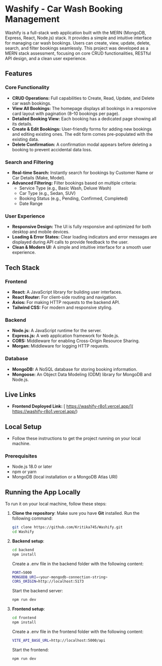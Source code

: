 # Washify - Car Wash Booking Management

Washify is a full-stack web application built with the MERN (MongoDB, Express, React, Node.js) stack. It provides a simple and intuitive interface for managing car wash bookings. Users can create, view, update, delete, search, and filter bookings seamlessly.
This project was developed as a MERN stack assessment, focusing on core CRUD functionalities, RESTful API design, and a clean user experience.

## Features

### Core Functionality
- **CRUD Operations:** Full capabilities to Create, Read, Update, and Delete car wash bookings.
- **View All Bookings:** The homepage displays all bookings in a responsive card layout with pagination (8–10 bookings per page).
- **Detailed Booking View:** Each booking has a dedicated page showing all its details.
- **Create & Edit Bookings:** User-friendly forms for adding new bookings and editing existing ones. The edit form comes pre-populated with the existing data.
- **Delete Confirmation:** A confirmation modal appears before deleting a booking to prevent accidental data loss.

### Search and Filtering
- **Real-time Search:** Instantly search for bookings by Customer Name or Car Details (Make, Model).
- **Advanced Filtering:** Filter bookings based on multiple criteria:
  - Service Type (e.g., Basic Wash, Deluxe Wash)
  - Car Type (e.g., Sedan, SUV)
  - Booking Status (e.g., Pending, Confirmed, Completed)
  - Date Range

### User Experience
- **Responsive Design:** The UI is fully responsive and optimized for both desktop and mobile devices.
- **Loading & Error States:** Clear loading indicators and error messages are displayed during API calls to provide feedback to the user.
- **Clean & Modern UI:** A simple and intuitive interface for a smooth user experience.

## Tech Stack

### Frontend
- **React:** A JavaScript library for building user interfaces.
- **React Router:** For client-side routing and navigation.
- **Axios:** For making HTTP requests to the backend API.
- **Tailwind CSS:** For modern and responsive styling.

### Backend
- **Node.js:** A JavaScript runtime for the server.
- **Express.js:** A web application framework for Node.js.
- **CORS:** Middleware for enabling Cross-Origin Resource Sharing.
- **Morgan:** Middleware for logging HTTP requests.

### Database
- **MongoDB:** A NoSQL database for storing booking information.
- **Mongoose:** An Object Data Modeling (ODM) library for MongoDB and Node.js.

## Live Links
- **Frontend Deployed Link:** [ https://washify-r8o1.vercel.app/]( https://washify-r8o1.vercel.app/)  
  
## Local Setup
- Follow these instructions to get the project running on your local machine.

### Prerequisites

- Node.js 18.0 or later
- npm or yarn
- MongoDB (local installation or a MongoDB Atlas URI)

## Running the App Locally

To run it on your local machine, follow these steps:

1. **Clone the repository**:
   Make sure you have **Git** installed. Run the following command:

   ```sh
   git clone https://github.com/Kritika745/Washify.git
   cd Washify
   ```

2. **Backend setup**:
   ```sh
   cd backend
   npm install
   ```
    Create a .env file in the backend folder with the following content:
   ```sh
   PORT=5000
   MONGODB_URI=<your-mongodb-connection-string>
   CORS_ORIGIN=http://localhost:5173

   ```
   Start the backend server:
   ```sh
   npm run dev
   ```


3. **Frontend setup**:
   ```sh
   cd frontend
   npm install
   ```
    Create a .env file in the frontend folder with the following content:
   ```sh
   VITE_API_BASE_URL=http://localhost:5000/api
   ```
   Start the frontend:
   ```sh
   npm run dev
   ```

   

